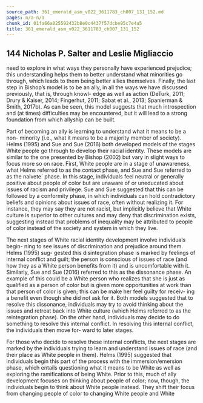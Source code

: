 ```yaml
---
source_path: 361_emerald_asm_v022_3611783_ch007_131_152.md
pages: n/a-n/a
chunk_id: 01fa66a025592432b8e0c4437f57dcbe95c7e4a5
title: 361_emerald_asm_v022_3611783_ch007_131_152
---
```

## 144 Nicholas P. Salter and Leslie Migliaccio

need to explore in what ways they personally have experienced prejudice; this understanding helps them to better understand what minorities go through, which leads to them being better allies themselves. Finally, the last step in Bishop’s model is to be an ally, in all the ways we have discussed previously, that is, through knowl- edge as well as action (DeTurk, 2011; Drury & Kaiser, 2014; Fingerhut, 2011; Sabat et al., 2013; Spanierman & Smith, 2017b). As can be seen, this model suggests that much introspection and (at times) difficulties may be encountered, but it will lead to a strong foundation from which allyship can be built.

Part of becoming an ally is learning to understand what it means to be a non- minority (i.e., what it means to be a majority member of society). Helms (1995) and Sue and Sue (2016) both developed models of the stages White people go through to develop their racial identity. These models are similar to the one presented by Bishop (2002) but vary in slight ways to focus more so on race. First, White people are in a stage of unawareness, what Helms referred to as the contact phase, and Sue and Sue referred to as the naivete´ phase. In this stage, individuals feel neutral or generally positive about people of color but are unaware of or uneducated about issues of racism and privilege. Sue and Sue suggested that this can be followed by a conformity phase, in which individuals can hold contradictory beliefs and opinions about issues of race, often without realizing it. For instance, they may say they are not racist, but implicitly believe that White culture is superior to other cultures and may deny that discrimination exists, suggesting instead that problems of inequality may be attributed to people of color instead of the society and system in which they live.

The next stages of White racial identity development involve individuals begin- ning to see issues of discrimination and prejudice around them. Helms (1995) sug- gested this disintegration phase is marked by feelings of internal conflict and guilt; the person is conscious of issues of race (and how they as a White person benefits from it) and is uncomfortable with it. Similarly, Sue and Sue (2016) referred to this as the dissonance phase. An example of this could be a White person who realizes that she is just as qualified as a person of color but is given more opportunities at work than that person of color is given; this can be make her feel guilty for receiv- ing a benefit even though she did not ask for it. Both models suggested that to resolve this dissonance, individuals may try to avoid thinking about the issues and retreat back into White culture (which Helms referred to as the reintegration phase). On the other hand, individuals may decide to do something to resolve this internal conflict. In resolving this internal conflict, the individuals then move for- ward to later stages.

For those who decide to resolve these internal conflicts, the next stages are marked by the individuals trying to learn and understand issues of race (and their place as White people in them). Helms (1995) suggested that individuals begin this part of the process with the immersion/emersion phase, which entails questioning what it means to be White as well as exploring the ramifications of being White. Prior to this, much of ally development focuses on thinking about people of color; now, though, the individuals begin to think about White people instead. They shift their focus from changing people of color to changing White people and White
